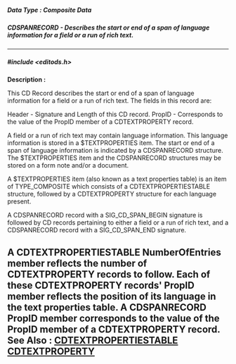 ##### Data Type : Composite Data
##### CDSPANRECORD - Describes the start or end of a span of language information for a field or a run of rich text. 
---
##### #include <editods.h>
**Description :**
 
This CD Record describes the start or end of a span of language information for 
a field or a run of rich text. The fields in this record are:

Header - Signature and Length of this CD record.
PropID - Corresponds to the value of the PropID member of a CDTEXTPROPERTY 
record.

A field or a run of rich text may contain language information. This language 
information is stored in a $TEXTPROPERTIES item. The start or end of a span of 
language information is indicated by a CDSPANRECORD structure. The 
$TEXTPROPERTIES item and the CDSPANRECORD structures may be stored on a form 
note and/or a document.

A $TEXTPROPERTIES item (also known as a text properties table) is an item of 
TYPE_COMPOSITE which consists of a CDTEXTPROPERTIESTABLE structure, followed by 
a CDTEXTPROPERTY structure for each language present. 

A CDSPANRECORD record with a SIG_CD_SPAN_BEGIN signature is followed by CD 
records pertaining to either a field or a run of rich text, and a CDSPANRECORD 
record with a SIG_CD_SPAN_END signature.  

A CDTEXTPROPERTIESTABLE NumberOfEntries member reflects the number of 
CDTEXTPROPERTY records to follow. Each of these CDTEXTPROPERTY records' PropID 
member reflects the position of its language in the text properties table. A 
CDSPANRECORD PropID member corresponds to the value of the PropID member of a 
CDTEXTPROPERTY record.
**See Also :**
[CDTEXTPROPERTIESTABLE](D:/md_files/CDTEXTPROPERTIESTABLE.md)
[CDTEXTPROPERTY](D:/md_files/CDTEXTPROPERTY.md)
---
